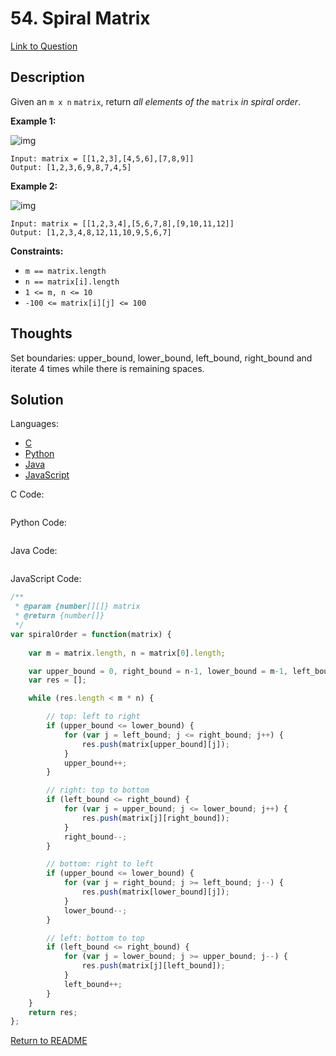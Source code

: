 # 54. Spiral Matrix
[Link to Question](https://leetcode.com/problems/spiral-matrix/description/)



## Description

Given an `m x n` `matrix`, return *all elements of the* `matrix` *in spiral order*.

 

**Example 1:**

![img](https://assets.leetcode.com/uploads/2020/11/13/spiral1.jpg)

```
Input: matrix = [[1,2,3],[4,5,6],[7,8,9]]
Output: [1,2,3,6,9,8,7,4,5]
```

**Example 2:**

![img](https://assets.leetcode.com/uploads/2020/11/13/spiral.jpg)

```
Input: matrix = [[1,2,3,4],[5,6,7,8],[9,10,11,12]]
Output: [1,2,3,4,8,12,11,10,9,5,6,7]
```

 

**Constraints:**

- `m == matrix.length`
- `n == matrix[i].length`
- `1 <= m, n <= 10`
- `-100 <= matrix[i][j] <= 100`



## Thoughts

Set boundaries: upper_bound, lower_bound, left_bound, right_bound and iterate 4 times while there is remaining spaces.



## Solution

Languages:

- [C](#C)
- [Python](#python)
- [Java](#java)
- [JavaScript](#javascript)

<div id="C"></div>C Code:

```C

```

<div id="python"></div>Python Code:

```python

```

<div id="java"></div>Java Code:

```java

```

<div id="javascript"></div>JavaScript Code:

```javascript
/**
 * @param {number[][]} matrix
 * @return {number[]}
 */
var spiralOrder = function(matrix) {
    
    var m = matrix.length, n = matrix[0].length;

    var upper_bound = 0, right_bound = n-1, lower_bound = m-1, left_bound = 0;
    var res = [];

    while (res.length < m * n) {

        // top: left to right
        if (upper_bound <= lower_bound) {
            for (var j = left_bound; j <= right_bound; j++) {
                res.push(matrix[upper_bound][j]);
            }
            upper_bound++;
        }

        // right: top to bottom
        if (left_bound <= right_bound) {
            for (var j = upper_bound; j <= lower_bound; j++) {
                res.push(matrix[j][right_bound]);
            }
            right_bound--;
        }

        // bottom: right to left
        if (upper_bound <= lower_bound) {
            for (var j = right_bound; j >= left_bound; j--) {
                res.push(matrix[lower_bound][j]);
            }
            lower_bound--;
        }

        // left: bottom to top
        if (left_bound <= right_bound) {
            for (var j = lower_bound; j >= upper_bound; j--) {
                res.push(matrix[j][left_bound]);
            }
            left_bound++;
        }
    }
    return res;
};
```

[Return to README](./../README.md)

